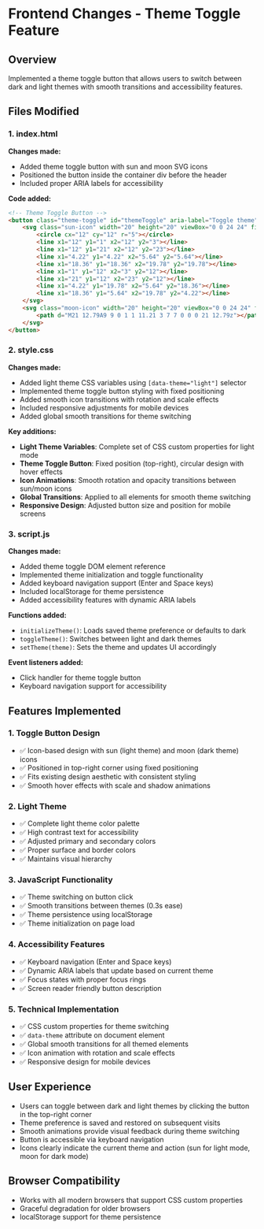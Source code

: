 # Frontend Changes - Theme Toggle Feature

## Overview
Implemented a theme toggle button that allows users to switch between dark and light themes with smooth transitions and accessibility features.

## Files Modified

### 1. index.html
**Changes made:**
- Added theme toggle button with sun and moon SVG icons
- Positioned the button inside the container div before the header
- Included proper ARIA labels for accessibility

**Code added:**
```html
<!-- Theme Toggle Button -->
<button class="theme-toggle" id="themeToggle" aria-label="Toggle theme">
    <svg class="sun-icon" width="20" height="20" viewBox="0 0 24 24" fill="none" stroke="currentColor" stroke-width="2" stroke-linecap="round" stroke-linejoin="round">
        <circle cx="12" cy="12" r="5"></circle>
        <line x1="12" y1="1" x2="12" y2="3"></line>
        <line x1="12" y1="21" x2="12" y2="23"></line>
        <line x1="4.22" y1="4.22" x2="5.64" y2="5.64"></line>
        <line x1="18.36" y1="18.36" x2="19.78" y2="19.78"></line>
        <line x1="1" y1="12" x2="3" y2="12"></line>
        <line x1="21" y1="12" x2="23" y2="12"></line>
        <line x1="4.22" y1="19.78" x2="5.64" y2="18.36"></line>
        <line x1="18.36" y1="5.64" x2="19.78" y2="4.22"></line>
    </svg>
    <svg class="moon-icon" width="20" height="20" viewBox="0 0 24 24" fill="none" stroke="currentColor" stroke-width="2" stroke-linecap="round" stroke-linejoin="round">
        <path d="M21 12.79A9 9 0 1 1 11.21 3 7 7 0 0 0 21 12.79z"></path>
    </svg>
</button>
```

### 2. style.css
**Changes made:**
- Added light theme CSS variables using `[data-theme="light"]` selector
- Implemented theme toggle button styling with fixed positioning
- Added smooth icon transitions with rotation and scale effects
- Included responsive adjustments for mobile devices
- Added global smooth transitions for theme switching

**Key additions:**
- **Light Theme Variables**: Complete set of CSS custom properties for light mode
- **Theme Toggle Button**: Fixed position (top-right), circular design with hover effects
- **Icon Animations**: Smooth rotation and opacity transitions between sun/moon icons
- **Global Transitions**: Applied to all elements for smooth theme switching
- **Responsive Design**: Adjusted button size and position for mobile screens

### 3. script.js
**Changes made:**
- Added theme toggle DOM element reference
- Implemented theme initialization and toggle functionality
- Added keyboard navigation support (Enter and Space keys)
- Included localStorage for theme persistence
- Added accessibility features with dynamic ARIA labels

**Functions added:**
- `initializeTheme()`: Loads saved theme preference or defaults to dark
- `toggleTheme()`: Switches between light and dark themes
- `setTheme(theme)`: Sets the theme and updates UI accordingly

**Event listeners added:**
- Click handler for theme toggle button
- Keyboard navigation support for accessibility

## Features Implemented

### 1. Toggle Button Design
- ✅ Icon-based design with sun (light theme) and moon (dark theme) icons
- ✅ Positioned in top-right corner using fixed positioning
- ✅ Fits existing design aesthetic with consistent styling
- ✅ Smooth hover effects with scale and shadow animations

### 2. Light Theme
- ✅ Complete light theme color palette
- ✅ High contrast text for accessibility
- ✅ Adjusted primary and secondary colors
- ✅ Proper surface and border colors
- ✅ Maintains visual hierarchy

### 3. JavaScript Functionality
- ✅ Theme switching on button click
- ✅ Smooth transitions between themes (0.3s ease)
- ✅ Theme persistence using localStorage
- ✅ Theme initialization on page load

### 4. Accessibility Features
- ✅ Keyboard navigation (Enter and Space keys)
- ✅ Dynamic ARIA labels that update based on current theme
- ✅ Focus states with proper focus rings
- ✅ Screen reader friendly button description

### 5. Technical Implementation
- ✅ CSS custom properties for theme switching
- ✅ `data-theme` attribute on document element
- ✅ Global smooth transitions for all themed elements
- ✅ Icon animation with rotation and scale effects
- ✅ Responsive design for mobile devices

## User Experience
- Users can toggle between dark and light themes by clicking the button in the top-right corner
- Theme preference is saved and restored on subsequent visits
- Smooth animations provide visual feedback during theme switching
- Button is accessible via keyboard navigation
- Icons clearly indicate the current theme and action (sun for light mode, moon for dark mode)

## Browser Compatibility
- Works with all modern browsers that support CSS custom properties
- Graceful degradation for older browsers
- localStorage support for theme persistence